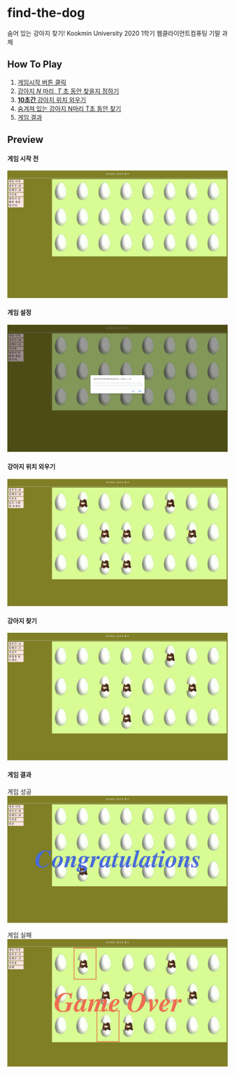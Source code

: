# find-the-dog

숨어 있는 강아지 찾기!
Kookmin University 2020 1학기 웹클라이언트컴퓨팅 기말 과제

## How To Play

1. [게임시작 버튼 클릭](#initial)
1. [강아지 *N* 마리, *T* 초 동안 찾을지 정하기](#customize)
1. [<b>10초간</b> 강아지 위치 외우기](#memorize)
1. [숨겨져 있는 강아지 N마리 T초 동안 찾기](#finding)
1. [게임 결과](#result)

## Preview

#### <div id="initial">게임 시작 전</div>
![](screenshot/initial.png)

#### <div id="customize">게임 설정</div>
![](screenshot/customize.png)

#### <div id="memorize">강아지 위치 외우기</div>
![](screenshot/memorize.png)

#### <div id="finding">강아지 찾기</div>
![](screenshot/finding.png)

#### <div id="result">게임 결과</div>
게임 성공
![](screenshot/gamesuccess.png)

게임 실패
![](screenshot/gamefail.png)







